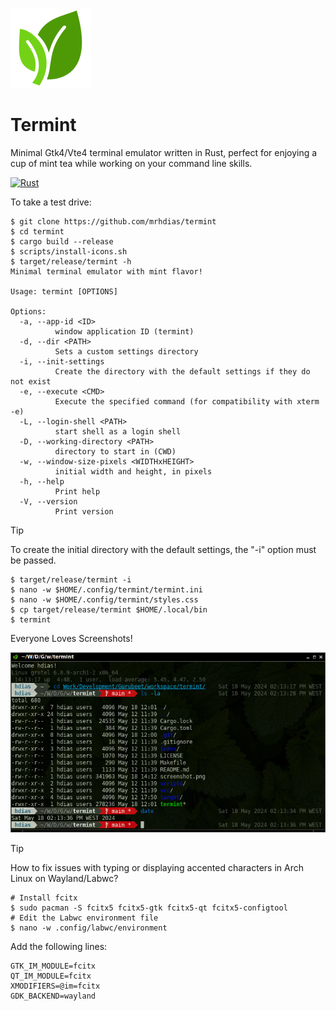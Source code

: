 ![Termint Logo](https://raw.githubusercontent.com/mrhdias/termint/main/icons/hicolor/64x64/apps/termint.svg)

# Termint
Minimal Gtk4/Vte4 terminal emulator written in Rust, perfect for enjoying a cup of mint tea while working on your command line skills.

[![Rust](https://github.com/mrhdias/termint/actions/workflows/rust.yml/badge.svg)](https://github.com/mrhdias/termint/actions/workflows/rust.yml)

To take a test drive:
```
$ git clone https://github.com/mrhdias/termint
$ cd termint
$ cargo build --release
$ scripts/install-icons.sh
$ target/release/termint -h
Minimal terminal emulator with mint flavor!

Usage: termint [OPTIONS]

Options:
  -a, --app-id <ID>
          window application ID (termint)
  -d, --dir <PATH>
          Sets a custom settings directory
  -i, --init-settings
          Create the directory with the default settings if they do not exist
  -e, --execute <CMD>
          Execute the specified command (for compatibility with xterm -e)
  -L, --login-shell <PATH>
          start shell as a login shell
  -D, --working-directory <PATH>
          directory to start in (CWD)
  -w, --window-size-pixels <WIDTHxHEIGHT>
          initial width and height, in pixels
  -h, --help
          Print help
  -V, --version
          Print version
```
> [!TIP]
> To create the initial directory with the default settings, the "-i" option must be passed.
```
$ target/release/termint -i
$ nano -w $HOME/.config/termint/termint.ini
$ nano -w $HOME/.config/termint/styles.css
$ cp target/release/termint $HOME/.local/bin
$ termint
```

Everyone Loves Screenshots!

![Termint Screenshot](https://raw.githubusercontent.com/mrhdias/termint/main/screenshot.png)

> [!TIP]
> How to fix issues with typing or displaying accented characters in Arch Linux on Wayland/Labwc?
```
# Install fcitx
$ sudo pacman -S fcitx5 fcitx5-gtk fcitx5-qt fcitx5-configtool
# Edit the Labwc environment file
$ nano -w .config/labwc/environment
```
Add the following lines:
```
GTK_IM_MODULE=fcitx
QT_IM_MODULE=fcitx
XMODIFIERS=@im=fcitx
GDK_BACKEND=wayland
```
